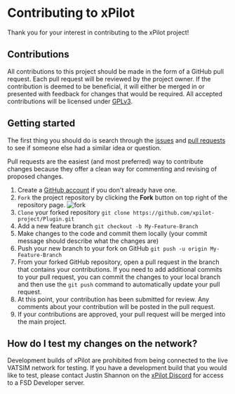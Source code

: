 # Contributing to xPilot
Thank you for your interest in contributing to the xPilot project!

## Contributions
All contributions to this project should be made in the form of a GitHub pull request. Each pull request will be reviewed by the project owner. If the contribution is deemed to be beneficial, it will either be merged in or presented with feedback for changes that would be required. All accepted contributions will be licensed under [GPLv3](LICENSE.md).

## Getting started
The first thing you should do is search through the [issues](https://github.com/xpilot-project/Plugin/issues) and [pull requests](https://github.com/xpilot-project/Plugin/pulls) to see if someone else had a similar idea or question.

Pull requests are the easiest (and most preferred) way to contribute changes because they offer a clean way for commenting and revising of proposed changes.

1. Create a  [GitHub account](https://github.com/join) if you don't already have one.
2. `Fork` the project repository by clicking the **Fork** button on top right of the repository page. ![fork](https://help.github.com/assets/images/help/repository/fork_button.jpg) 
3. `Clone` your forked repository `git clone https://github.com/xpilot-project/Plugin.git`
4. Add a new feature branch `git checkout -b My-Feature-Branch`
5. Make changes to the code and commit them locally (your commit message should describe what the changes are)
6. Push your new branch to your fork on GitHub `git push -u origin My-Feature-Branch`
7. From your forked GitHub repository, open a pull request in the branch that contains your contributions. If you need to add additional commits to your pull request, you can commit the changes to your local branch and then use the `git push` command to automatically update your pull request.
8. At this point, your contribution has been submitted for review. Any comments about your contribution will be posted in the pull request.
9. If your contributions are approved, your pull request will be merged into the main project.

## How do I test my changes on the network?
Development builds of xPilot are prohibited from being connected to the live VATSIM network for testing. If you have a development build that you would like to test, please contact Justin Shannon on the [xPilot Discord](https://vats.im/xpilot-discord) for access to a FSD Developer server.
